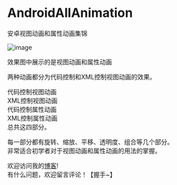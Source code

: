 # AndroidAllAnimation
安卓视图动画和属性动画集锦

![image](https://github.com/longyinzaitian/AndroidAllAnimation/blob/master/result.gif)

效果图中展示的是视图动画和属性动画

两种动画都分为代码控制和XML控制视图动画的效果。

代码控制视图动画  
XML控制视图动画  
代码控制属性动画  
XML控制属性动画  
总共这四部分。

每一部分都有旋转、缩放、平移、透明度、组合等几个部分。  
非常适合初学者对于视图动画和属性动画的用法的掌握。

欢迎访问我的[博客](http://blog.csdn.net/u010156024/article/details/49281789)!  
有什么问题，欢迎留言评论！【握手~】